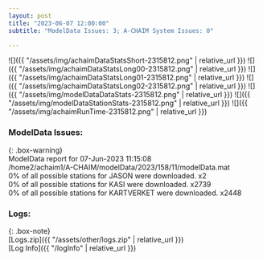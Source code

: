 ```yaml
---
layout: post
title: "2023-06-07 12:00:00"
subtitle: "ModelData Issues: 3; A-CHAIM System Issues: 0"

---
```


![]({{ "/assets/img/achaimDataStatsShort-2315812.png" | relative_url }})
![]({{ "/assets/img/achaimDataStatsLong00-2315812.png" | relative_url }})
![]({{ "/assets/img/achaimDataStatsLong01-2315812.png" | relative_url }})
![]({{ "/assets/img/achaimDataStatsLong02-2315812.png" | relative_url }})
![]({{ "/assets/img/modelDataDataStats-2315812.png" | relative_url }})
![]({{ "/assets/img/modelDataStationStats-2315812.png" | relative_url }})
![]({{ "/assets/img/achaimRunTime-2315812.png" | relative_url }})


### ModelData Issues:  
  
{: .box-warning}  
 ModelData report for 07-Jun-2023 11:15:08   
 /home2/achaim1/A-CHAIM/modelData/2023/158/11/modelData.mat   
 0% of all possible stations for JASON were downloaded. x2   
 0% of all possible stations for KASI were downloaded. x2739   
 0% of all possible stations for KARTVERKET were downloaded. x2448   
  


### Logs:  
  
{: .box-note}  
[Logs.zip]({{ "/assets/other/logs.zip" | relative_url }})  
[Log Info]({{ "/logInfo" | relative_url }})  

